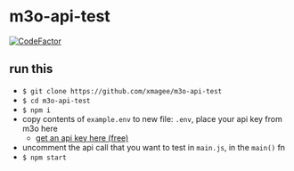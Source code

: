 # m3o-api-test

[![CodeFactor](https://www.codefactor.io/repository/github/xmagee/m3o-api-test/badge)](https://www.codefactor.io/repository/github/xmagee/m3o-api-test)

## run this 
* `$ git clone https://github.com/xmagee/m3o-api-test`
* `$ cd m3o-api-test`
* `$ npm i`
* copy contents of `example.env` to new file: `.env`, place your api key from m3o here
    * [get an api key here (free)](https://m3o.com/settings/keys)
* uncomment the api call that you want to test in `main.js`, in the `main()` fn
* `$ npm start`
